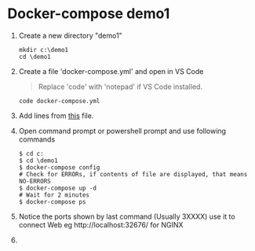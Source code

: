 # Docker-compose demo1

1. Create a new directory "demo1"

    ```
    mkdir c:\demo1
    cd \demo1
    ```

2.  Create a file 'docker-compose.yml' and open in VS Code
    > Replace 'code' with 'notepad' if VS Code installed.

    ```
    code docker-compose.yml
    ```

3.  Add lines from [this](./docker-compose.yml) file.

4.  Open command prompt or powershell prompt and use following commands

    ```
    $ cd c:
    $ cd \demo1
    $ docker-compose config
    # Check for ERRORs, if contents of file are displayed, that means NO-ERRORS
    $ docker-compose up -d
    # Wait for 2 minutes
    $ docker-compose ps
    ```

5.  Notice the ports shown by last command (Usually  3XXXX) use it to connect Web 
    eg http://localhost:32676/ for NGINX


6.  